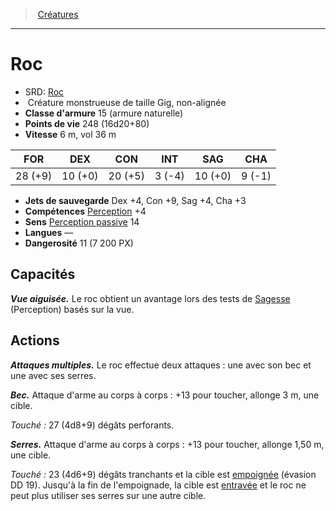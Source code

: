 ﻿---
!Monster
Family: MonsterHD
Type: Créature monstrueuse
Size: Gig
Alignment: non-alignée
ArmorClass: 15 (armure naturelle)
HitPoints: 248 (16d20+80)
Speed: 6 m, vol 36 m
Strength: 28 (+9)
Dexterity: 10 (+0)
Constitution: 20 (+5)
Intelligence: ' 3 (-4)'
Wisdom: 10 (+0)
Charisma: ' 9 (-1)'
SavingThrows: Dex +4, Con +9, Sag +4, Cha +3
Skills: '[Perception](hd_abilities_wisdom_perception.md) +4'
Senses: '[Perception passive](hd_abilities_dexterity_perception_passive.md) 14'
Languages: —
Challenge: 11 (7 200 PX)
Id: monsters_hd.md#roc
ParentLink: monsters_hd.md#créatures
Name: Roc
ParentName: Créatures
NameLevel: 1
AltName: '[Roc](srd_monsters_roc.md)'
Attributes: {}
---
> [Créatures](hd_monsters.md)

---

# Roc

- SRD: [Roc](srd_monsters_roc.md)
-  Créature monstrueuse de taille Gig, non-alignée
- **Classe d'armure** 15 (armure naturelle)
- **Points de vie** 248 (16d20+80)
- **Vitesse** 6 m, vol 36 m

|FOR|DEX|CON|INT|SAG|CHA|
|---|---|---|---|---|---|
|28 (+9)|10 (+0)|20 (+5)| 3 (-4)|10 (+0)| 9 (-1)|

- **Jets de sauvegarde** Dex +4, Con +9, Sag +4, Cha +3
- **Compétences** [Perception](hd_abilities_wisdom_perception.md) +4
- **Sens** [Perception passive](hd_abilities_dexterity_perception_passive.md) 14
- **Langues** —
- **Dangerosité** 11 (7 200 PX)

## Capacités

**_Vue aiguisée._** Le roc obtient un avantage lors des tests de [Sagesse](hd_abilities_wisdom.md) (Perception) basés sur la vue.

## Actions

**_Attaques multiples._** Le roc effectue deux attaques : une avec son bec et une avec ses serres.

**_Bec._** Attaque d'arme au corps à corps : +13 pour toucher, allonge 3 m, une cible.

_Touché :_ 27 (4d8+9) dégâts perforants.

**_Serres._** Attaque d'arme au corps à corps : +13 pour toucher, allonge 1,50 m, une cible.

_Touché :_ 23 (4d6+9) dégâts tranchants et la cible est [empoignée](hd_conditions_empoigne.md) (évasion DD 19). Jusqu'à la fin de l'empoignade, la cible est [entravée](hd_conditions_entrave.md) et le roc ne peut plus utiliser ses serres sur une autre cible.


